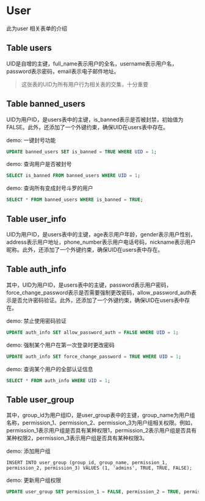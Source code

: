 # User

此为user 相关表单的介绍

## Table users

UID是自增的主键，full_name表示用户的全名，username表示用户名，password表示密码，email表示电子邮件地址。


> 这张表的UID为所有用户行为相关表的交集，十分重要


## Table banned_users

UID为用户ID，是users表中的主键，is_banned表示是否被封禁，初始值为FALSE。此外，还添加了一个外键约束，确保UID在users表中存在。

demo: 一键封号功能

```sql
UPDATE banned_users SET is_banned = TRUE WHERE UID = 1;
```

demo: 查询用户是否被封号

```sql
SELECT is_banned FROM banned_users WHERE UID = 1;
```

demo: 查询所有变成封号斗罗的用户

```sql
SELECT * FROM banned_users WHERE is_banned = TRUE;
```




## Table user_info

UID为用户ID，是users表中的主键，age表示用户年龄，gender表示用户性别，address表示用户地址，phone_number表示用户电话号码，nickname表示用户昵称。此外，还添加了一个外键约束，确保UID在users表中存在。




## Table auth_info

其中，UID为用户ID，是users表中的主键，password表示用户密码，force_change_password表示是否需要强制更改密码，allow_password_auth表示是否允许密码验证。此外，还添加了一个外键约束，确保UID在users表中存在。


demo: 禁止使用密码验证

```sql
UPDATE auth_info SET allow_password_auth = FALSE WHERE UID = 1;

```

demo: 强制某个用户在第一次登录时更改密码

```sql
UPDATE auth_info SET force_change_password = TRUE WHERE UID = 1;

```

demo: 查询某个用户的全部认证信息

```sql
SELECT * FROM auth_info WHERE UID = 1;
```





## Table user_group

其中，group_id为用户组ID，是user_group表中的主键，group_name为用户组名称，permission_1、permission_2、permission_3为用户组相关权限。例如，permission_1表示用户组是否具有某种权限1，permission_2表示用户组是否具有某种权限2，permission_3表示用户组是否具有某种权限3。


demo: 添加用户组

```
INSERT INTO user_group (group_id, group_name, permission_1, permission_2, permission_3) VALUES (1, 'admins', TRUE, TRUE, FALSE);

```


demo: 更新用户组权限

```sql
UPDATE user_group SET permission_1 = FALSE, permission_2 = TRUE, permission_3 = TRUE WHERE group_id = 1;

```
